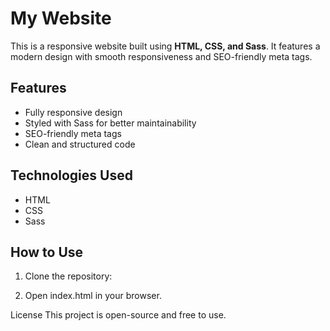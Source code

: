 # My Website

This is a responsive website built using **HTML, CSS, and Sass**. It features a modern design with smooth responsiveness and SEO-friendly meta tags.

## Features
- Fully responsive design
- Styled with Sass for better maintainability
- SEO-friendly meta tags
- Clean and structured code

## Technologies Used
- HTML
- CSS
- Sass

## How to Use
1. Clone the repository:

2. Open index.html in your browser.

License
This project is open-source and free to use.



